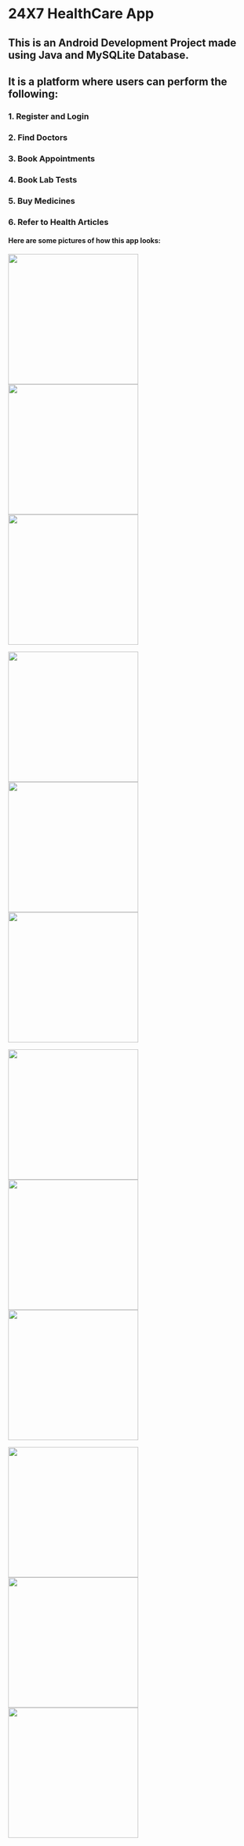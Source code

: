 <h1>24X7 HealthCare App</h1>
<h2>This is an Android Development Project made using Java and MySQLite Database.</h2>
<h2>It is a platform where users can perform the following: </h2>
<h3>1. Register and Login</h3>
<h3>2. Find Doctors</h3>
<h3>3. Book Appointments</h3>
<h3>4. Book Lab Tests</h3>
<h3>5. Buy Medicines</h3>
<h3>6. Refer to Health Articles</h3>
<h4> Here are some pictures of how this app looks: </h4>
<p float="left">
    <img src="./app/src/main/res/drawable/login_photo.jpg" width="265">
    <img src="./app/src/main/res/drawable/register_photo.jpg" width="265">
    <img src="./app/src/main/res/drawable/home_photo.jpg" width="265">
</p>
<p float="left">
    <img src="./app/src/main/res/drawable/doctor_photo.jpg" width="265">
    <img src="./app/src/main/res/drawable/lab_test_photo.jpg" width="265">
    <img src="./app/src/main/res/drawable/checkout_photo.jpg" width="265">
</p>
<p float="left">
    <img src="./app/src/main/res/drawable/medicine_photo.jpg" width="265">
    <img src="./app/src/main/res/drawable/appointment_list_photo.jpg" width="265">
    <img src="./app/src/main/res/drawable/book_photo.jpg" width="265">
</p>
<p float="left">
    <img src="./app/src/main/res/drawable/book_app_photo.jpg" width="265">
    <img src="./app/src/main/res/drawable/article_photo.jpg" width="265">
    <img src="./app/src/main/res/drawable/doctor_details_photo.jpg" width="265">
</p>